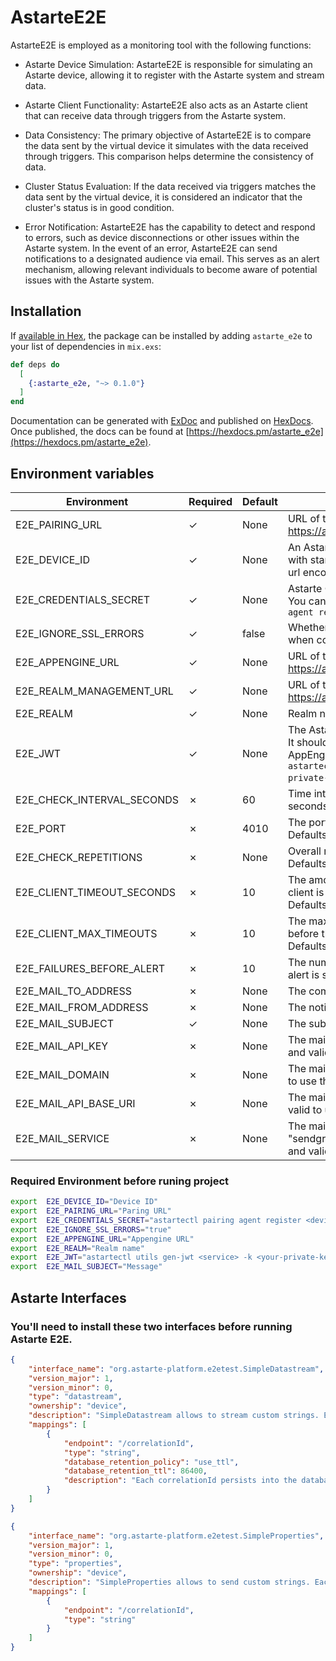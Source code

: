 # AstarteE2E

AstarteE2E is employed as a monitoring tool with the following functions:

- Astarte Device Simulation: AstarteE2E is responsible for simulating an Astarte device, allowing it to register with the Astarte system and stream data.

- Astarte Client Functionality: AstarteE2E also acts as an Astarte client that can receive data through triggers from the Astarte system.

- Data Consistency: The primary objective of AstarteE2E is to compare the data sent by the virtual device it simulates with the data received through triggers. This comparison helps determine the consistency of data.

- Cluster Status Evaluation: If the data received via triggers matches the data sent by the virtual device, it is considered an indicator that the cluster's status is in good condition.

- Error Notification: AstarteE2E has the capability to detect and respond to errors, such as device disconnections or other issues within the Astarte system. In the event of an error, AstarteE2E can send notifications to a designated audience via email. This serves as an alert mechanism, allowing relevant individuals to become aware of potential issues with the Astarte system.

## Installation

If [available in Hex](https://hex.pm/docs/publish), the package can be installed
by adding `astarte_e2e` to your list of dependencies in `mix.exs`:

```elixir
def deps do
  [
    {:astarte_e2e, "~> 0.1.0"}
  ]
end
```

Documentation can be generated with [ExDoc](https://github.com/elixir-lang/ex_doc)
and published on [HexDocs](https://hexdocs.pm). Once published, the docs can
be found at [https://hexdocs.pm/astarte_e2e](https://hexdocs.pm/astarte_e2e).

## Environment variables

| Environment    |Required   |Default   |Description          |
| ---------------|-------------|--------|---------------------|
| E2E_PAIRING_URL|&check;      |None    |URL of the Astarte pairing service, e.g. https://api.astarte.example.com/pairing|
| E2E_DEVICE_ID| &check;|None|An Astarte device ID, which is a valid UUID encoded with standard Astarte device_id encoding (Base64 url encoding, no padding).|
|E2E_CREDENTIALS_SECRET|&check;|None|Astarte Credentials Secret for the given device ID. You can generate one with `$ astartectl pairing agent register <device_id>.`|
|E2E_IGNORE_SSL_ERRORS|&check;|false|Whether the e2e test should ignore SSL errors when connecting to Astarte.|
|E2E_APPENGINE_URL|&check;|None|URL of the Astarte AppEngine service, e.g. https://api.astarte.example.com/appengine|
|E2E_REALM_MANAGEMENT_URL|&check;|None|URL of the Astarte Realm Management service, e.g. https://api.astarte.example.com/realm_management|
|E2E_REALM|&check;|None|Realm name.|
|E2E_JWT|&check;|None|The Astarte JWT employed to access Astarte APIs. It should have at least claims for Pairing and AppEngine. The token can be generated with: `$ astartectl utils gen-jwt <service> -k <your-private-key>.pem`.|
|E2E_CHECK_INTERVAL_SECONDS|&cross;|60|Time interval between consecutive checks (in seconds).|
|E2E_PORT|&cross;|4010|The port used to expose AstarteE2E's metrics. Defaults to 4010.|
|E2E_CHECK_REPETITIONS|&cross;|None|Overall number of consistency checks repetitions. Defaults to 0, corresponding to infinite checks.|
|E2E_CLIENT_TIMEOUT_SECONDS|&cross;|10|The amount of time (in seconds) the websocket client is allowed to wait for an incoming message. Defaults to 10 seconds.|
|E2E_CLIENT_MAX_TIMEOUTS|&cross;|10|The maximum number of consecutive timeouts before the websocket client is allowed to crash. Defaults to 10.|
|E2E_FAILURES_BEFORE_ALERT|&cross;|10|The number of consecutive failures before an email alert is sent. Defaults to 10.|
|E2E_MAIL_TO_ADDRESS|&cross;|None|The comma-separated email recipients.|
|E2E_MAIL_FROM_ADDRESS|&cross;|None|The notification email sender.|
|E2E_MAIL_SUBJECT|&check;|None|The subject of the notification email.|
|E2E_MAIL_API_KEY|&cross;|None| The mail service's API key. This env var must be set and valid to use the mail service.|
|E2E_MAIL_DOMAIN|&cross;|None|The mail domain. This env var must be set and valid to use the mailgun service.|
|E2E_MAIL_API_BASE_URI|&cross;|None|The mail API base URI. This env var must be set and valid to use the mail service.|
|E2E_MAIL_SERVICE|&cross;|None| The mail service. Currently only "mailgun" and "sendgrid" are supported. This env var must be set and valid to use the mail service.|

### Required Environment before runing project

``` bash
export  E2E_DEVICE_ID="Device ID"
export  E2E_PAIRING_URL="Paring URL"
export  E2E_CREDENTIALS_SECRET="astartectl pairing agent register <device_id>"
export  E2E_IGNORE_SSL_ERRORS="true"
export  E2E_APPENGINE_URL="Appengine URL"
export  E2E_REALM="Realm name"
export  E2E_JWT="astartectl utils gen-jwt <service> -k <your-private-key>.pem"
export  E2E_MAIL_SUBJECT="Message"
```

## Astarte Interfaces

### You'll need to install these two interfaces before running Astarte E2E.

``` json
{
    "interface_name": "org.astarte-platform.e2etest.SimpleDatastream",
    "version_major": 1,
    "version_minor": 0,
    "type": "datastream",
    "ownership": "device",
    "description": "SimpleDatastream allows to stream custom strings. Each string is employed to assess the end to end functionality of Astarte.",
    "mappings": [
        {
            "endpoint": "/correlationId",
            "type": "string",
            "database_retention_policy": "use_ttl",
            "database_retention_ttl": 86400,
            "description": "Each correlationId persists into the database for a predefined amount of time as to avoid an unbounded collection of entries."
        }
    ]
}
```

``` json
{
    "interface_name": "org.astarte-platform.e2etest.SimpleProperties",
    "version_major": 1,
    "version_minor": 0,
    "type": "properties",
    "ownership": "device",
    "description": "SimpleProperties allows to send custom strings. Each string is employed to assess the end to end functionality of Astarte.",
    "mappings": [
        {
            "endpoint": "/correlationId",
            "type": "string"
        }
    ]
}
```

